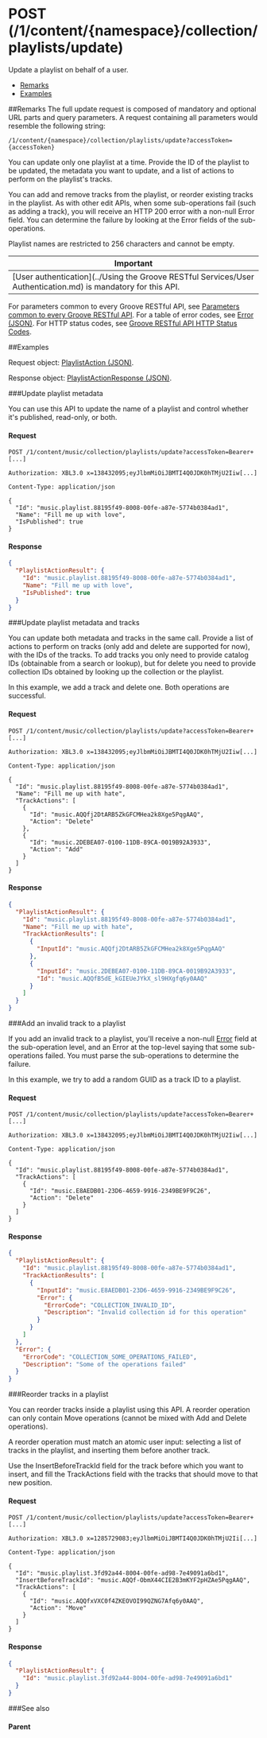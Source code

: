 # POST (/1/content/{namespace}/collection/playlists/update) 

Update a playlist on behalf of a user.

-   [Remarks](#remarks)
-   [Examples](#examples)

##Remarks
The full update request is composed of mandatory and optional URL parts and query parameters. A request containing all parameters would resemble the following string:

```http
/1/content/{namespace}/collection/playlists/update?accessToken={accessToken}
```
You can update only one playlist at a time. Provide the ID of the playlist to be updated, the metadata you want to update, and a list of actions to perform on the playlist's tracks.

You can add and remove tracks from the playlist, or reorder existing tracks in the playlist. As with other edit APIs, when some sub-operations fail (such as adding a track), you will receive an HTTP 200 error with a non-null Error field. You can determine the failure by looking at the Error fields of the sub-operations.

Playlist names are restricted to 256 characters and cannot be empty.

| Important                                                                        |
|------------------------------------------------------------------------------------------|
| [User authentication](../Using the Groove RESTful Services/User Authentication.md) is mandatory for this API. |

For parameters common to every Groove RESTful API, see [Parameters common to every Groove RESTful API](CommonParameters.md). For a table of error codes, see [Error (JSON)](JSON_Error.md). For HTTP status codes, see [Groove RESTful API HTTP Status Codes](HTTPStatusCodes.md).

##Examples


Request object: [PlaylistAction (JSON)](JSON_PlaylistAction.md).

Response object: [PlaylistActionResponse (JSON)](JSON_PlaylistActionResponse.md).

###Update playlist metadata


You can use this API to update the name of a playlist and control whether it's published, read-only, or both.

#### Request
```http
POST /1/content/music/collection/playlists/update?accessToken=Bearer+[...]

Authorization: XBL3.0 x=138432095;eyJlbmMiOiJBMTI4Q0JDK0hTMjU2Iiw[...] 

Content-Type: application/json 

{
  "Id": "music.playlist.88195f49-8008-00fe-a87e-5774b0384ad1",
  "Name": "Fill me up with love",
  "IsPublished": true
}
```
#### Response
```json
{
  "PlaylistActionResult": {
    "Id": "music.playlist.88195f49-8008-00fe-a87e-5774b0384ad1",
    "Name": "Fill me up with love",
    "IsPublished": true
  }
}
```

###Update playlist metadata and tracks

You can update both metadata and tracks in the same call. Provide a list of actions to perform on tracks (only add and delete are supported for now), with the IDs of the tracks. To add tracks you only need to provide catalog IDs (obtainable from a search or lookup), but for delete you need to provide collection IDs obtained by looking up the collection or the playlist.

In this example, we add a track and delete one. Both operations are successful.

#### Request
```http
POST /1/content/music/collection/playlists/update?accessToken=Bearer+[...]

Authorization: XBL3.0 x=138432095;eyJlbmMiOiJBMTI4Q0JDK0hTMjU2Iiw[...] 

Content-Type: application/json 

{
  "Id": "music.playlist.88195f49-8008-00fe-a87e-5774b0384ad1",
  "Name": "Fill me up with hate",
  "TrackActions": [
    {
      "Id": "music.AQQfj2DtARB5ZkGFCMHea2k8Xge5PqgAAQ",
      "Action": "Delete"
    },
    {
      "Id": "music.2DEBEA07-0100-11DB-89CA-0019B92A3933",
      "Action": "Add"
    }
  ]
}
```
#### Response
```json
{
  "PlaylistActionResult": {
    "Id": "music.playlist.88195f49-8008-00fe-a87e-5774b0384ad1",
    "Name": "Fill me up with hate",
    "TrackActionResults": [
      {
        "InputId": "music.AQQfj2DtARB5ZkGFCMHea2k8Xge5PqgAAQ"
      },
      {
        "InputId": "music.2DEBEA07-0100-11DB-89CA-0019B92A3933",
        "Id": "music.AQQfB5dE_kGIEUeJYkX_sl9HXgfq6y0AAQ"
      }
    ]
  }
}
```
###Add an invalid track to a playlist


If you add an invalid track to a playlist, you'll receive a non-null [Error](JSON_Error.md) field at the sub-operation level, and an Error at the top-level saying that some sub-operations failed. You must parse the sub-operations to determine the failure.

In this example, we try to add a random GUID as a track ID to a playlist.

#### Request
```http
POST /1/content/music/collection/playlists/update?accessToken=Bearer+[...]

Authorization: XBL3.0 x=138432095;eyJlbmMiOiJBMTI4Q0JDK0hTMjU2Iiw[...] 

Content-Type: application/json 

{
  "Id": "music.playlist.88195f49-8008-00fe-a87e-5774b0384ad1",
  "TrackActions": [
    {
      "Id": "music.E8AEDB01-23D6-4659-9916-2349BE9F9C26",
      "Action": "Delete"
    }
  ]
}
```
#### Response
```json
{
  "PlaylistActionResult": {
    "Id": "music.playlist.88195f49-8008-00fe-a87e-5774b0384ad1",
    "TrackActionResults": [
      {
        "InputId": "music.E8AEDB01-23D6-4659-9916-2349BE9F9C26",
        "Error": {
          "ErrorCode": "COLLECTION_INVALID_ID",
          "Description": "Invalid collection id for this operation"
        }
      }
    ]
  },
  "Error": {
    "ErrorCode": "COLLECTION_SOME_OPERATIONS_FAILED",
    "Description": "Some of the operations failed"
  }
}
```
###Reorder tracks in a playlist


You can reorder tracks inside a playlist using this API. A reorder operation can only contain Move operations (cannot be mixed with Add and Delete operations).

A reorder operation must match an atomic user input: selecting a list of tracks in the playlist, and inserting them before another track.

Use the InsertBeforeTrackId field for the track before which you want to insert, and fill the TrackActions field with the tracks that should move to that new position.

#### Request
```http
POST /1/content/music/collection/playlists/update?accessToken=Bearer+[...]

Authorization: XBL3.0 x=1285729083;eyJlbmMiOiJBMTI4Q0JDK0hTMjU2Ii[...] 

Content-Type: application/json 

{
  "Id": "music.playlist.3fd92a44-8004-00fe-ad98-7e49091a6bd1",
  "InsertBeforeTrackId": "music.AQQf-ObmX44CIE2B3mKYF2pHZAe5PqgAAQ",
  "TrackActions": [
    {
      "Id": "music.AQQfxVXC0f4ZKEOVOI99QZNG7Afq6y0AAQ",
      "Action": "Move"
    }
  ]
}
```
#### Response
```json
{
  "PlaylistActionResult": {
    "Id": "music.playlist.3fd92a44-8004-00fe-ad98-7e49091a6bd1"
  }
}
```

###See also


#### Parent
